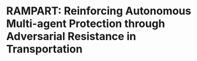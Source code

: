 # RAMPART: Reinforcing Autonomous Multi-agent Protection through Adversarial Resistance in Transportation
